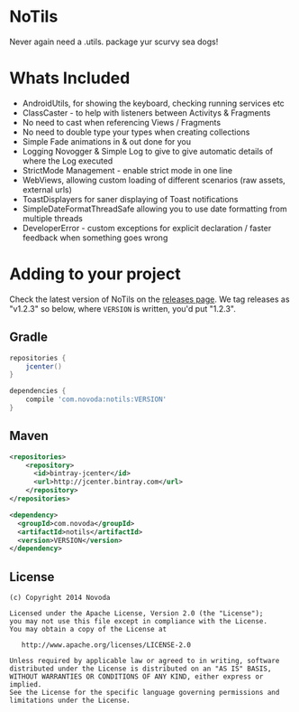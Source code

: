 NoTils
======

Never again need a .utils. package yur scurvy sea dogs!

Whats Included
======

- AndroidUtils, for showing the keyboard, checking running services etc
- ClassCaster - to help with listeners between Activitys & Fragments
- No need to cast when referencing Views / Fragments
- No need to double type your types when creating collections
- Simple Fade animations in & out done for you
- Logging Novogger & Simple Log to give to give automatic details of where the Log executed
- StrictMode Management - enable strict mode in one line
- WebViews, allowing custom loading of different scenarios (raw assets, external urls)
- ToastDisplayers for saner displaying of Toast notifications
- SimpleDateFormatThreadSafe allowing you to use date formatting from multiple threads
- DeveloperError - custom exceptions for explicit declaration / faster feedback when something goes wrong

Adding to your project
======

Check the latest version of NoTils on the [releases page](https://github.com/novoda/NoTils/releases). We tag releases as "v1.2.3" so below, where `VERSION` is written, you'd put "1.2.3".

Gradle
-
````groovy
repositories {
    jcenter()
}
`````

````groovy
dependencies {
    compile 'com.novoda:notils:VERSION'
}
````


Maven
-

````xml
<repositories>
    <repository>
      <id>bintray-jcenter</id>
      <url>http://jcenter.bintray.com</url>
    </repository>
</repositories>
````

````xml
<dependency>
  <groupId>com.novoda</groupId>
  <artifactId>notils</artifactId>
  <version>VERSION</version>
</dependency>
````

License
-------

    (c) Copyright 2014 Novoda

    Licensed under the Apache License, Version 2.0 (the "License");
    you may not use this file except in compliance with the License.
    You may obtain a copy of the License at

       http://www.apache.org/licenses/LICENSE-2.0

    Unless required by applicable law or agreed to in writing, software
    distributed under the License is distributed on an "AS IS" BASIS,
    WITHOUT WARRANTIES OR CONDITIONS OF ANY KIND, either express or implied.
    See the License for the specific language governing permissions and
    limitations under the License.

